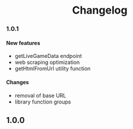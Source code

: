 <h1 align="center">
	Changelog
</h1>

### 1.0.1

#### New features

-   getLiveGameData endpoint
-   web scraping optimization
-   getHtmlFromUrl utility function

#### Changes

-   removal of base URL
-   library function groups

## 1.0.0

